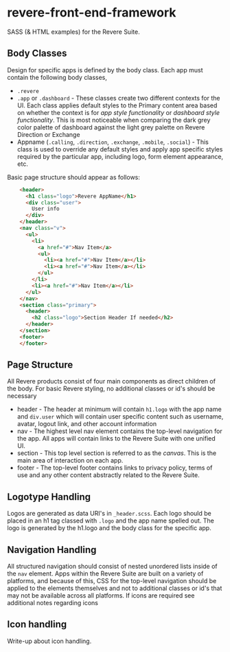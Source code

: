# revere-front-end-framework
SASS (&amp; HTML examples) for the Revere Suite.


## Body Classes

Design for specific apps is defined by the body class. Each app must contain the following body classes, 

* `.revere`
* `.app` or `.dashboard` - These classes create two different contexts for the UI. Each class applies default styles to the Primary content area based on whether the context is for _app style functionality_ or _dashboard style functionality_. This is most noticeable when comparing the dark grey color palette of dashboard against the light grey palette on Revere Direction or Exchange
* Appname (`.calling`, `.direction`, `.exchange`, `.mobile`, `.social`) - This class is used to override any default styles and apply app specific styles required by the particular app, including logo, form element appearance, etc.

Basic page structure should appear as follows:

```html
    <header>
      <h1 class="logo">Revere AppName</h1>
      <div class="user">
        User info
      </div>
    </header>
    <nav class="v">
      <ul>
        <li>
          <a href="#">Nav Item</a>
          <ul>
            <li><a href="#">Nav Item</a></li>
            <li><a href="#">Nav Item</a></li>
          </ul>
        </li>
        <li><a href="#">Nav Item</a></li>
      </ul>
    </nav>
    <section class="primary">
      <header>
        <h2 class="logo">Section Header If needed</h2>
      </header>
    </section>
    <footer>
    </footer>
```  
## Page Structure

All Revere products consist of four main components as direct children of the body. For basic Revere styling, no additional classes or id's should be necessary 

* header - The header at minimum will contain `h1.logo` with the app name and `div.user` which will contain user specific content such as username, avatar, logout link, and other account information
* nav - The highest level nav element contains the top-level navigation for the app. All apps will contain links to the Revere Suite with one unified UI. 
* section - This top level section is referred to as the _canvas_. This is the main area of interaction on each app.
* footer - The top-level footer contains links to privacy policy, terms of use and any other content abstractly related to the Revere Suite. 

## Logotype Handling

Logos are generated as data URI's in `_header.scss`. Each logo should be placed in an h1 tag classed with `.logo` and the app name spelled out. The logo is generated by the h1.logo and the body class for the specific app.

## Navigation Handling

All structured navigation should consist of nested unordered lists inside of the `nav` element. Apps within the Revere Suite are built on a variety of platforms, and because of this, CSS for the top-level navigation should be applied to the elements themselves and not to additional classes or id's that may not be available across all platforms. If icons are required see additional notes regarding icons

## Icon handling

Write-up about icon handling.
